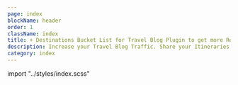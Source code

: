 ```yaml
---
page: index
blockName: header
order: 1
className: index
title: + Destinations Bucket List for Travel Blog Plugin to get more Readers 
description: Increase your Travel Blog Traffic. Share your Itineraries as a Freebie to get your Readers Email. Increase visitor engagement. Boost your Travel Affiliate Marketing conversion rate. Fast Plugin to install a Destination Wish List integrated with your blog. 
category: index
---
```


import "../styles/index.scss"

<ImportMarkdown slug="index-header"/>

<ImportMarkdown slug="readers-benefit"/>
